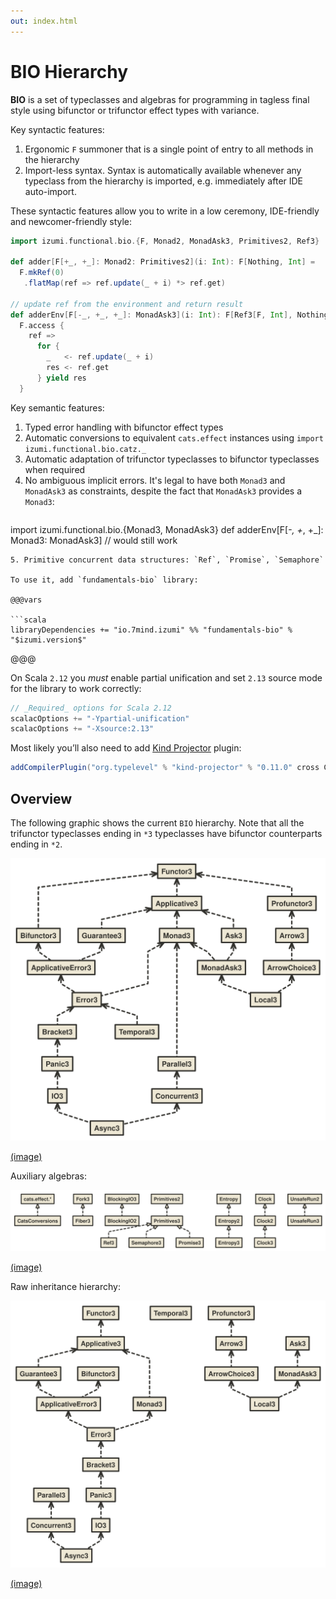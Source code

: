 ```yaml
---
out: index.html
---
```


BIO Hierarchy
=============

**BIO** is a set of typeclasses and algebras for programming in tagless final style using bifunctor or trifunctor effect types with variance.

Key syntactic features:

1. Ergonomic `F` summoner that is a single point of entry to all methods in the hierarchy
2. Import-less syntax. Syntax is automatically available whenever any typeclass from the hierarchy is imported, e.g. immediately after IDE auto-import.

These syntactic features allow you to write in a low ceremony, IDE-friendly and newcomer-friendly style:

```scala mdoc:to-string
import izumi.functional.bio.{F, Monad2, MonadAsk3, Primitives2, Ref3}

def adder[F[+_, +_]: Monad2: Primitives2](i: Int): F[Nothing, Int] =
  F.mkRef(0)
   .flatMap(ref => ref.update(_ + i) *> ref.get)

// update ref from the environment and return result
def adderEnv[F[-_, +_, +_]: MonadAsk3](i: Int): F[Ref3[F, Int], Nothing, Int] =
  F.access {
    ref => 
      for {
        _   <- ref.update(_ + i)
        res <- ref.get
      } yield res
  }
```

Key semantic features:

1. Typed error handling with bifunctor effect types
2. Automatic conversions to equivalent `cats.effect` instances using `import izumi.functional.bio.catz._`
3. Automatic adaptation of trifunctor typeclasses to bifunctor typeclasses when required
4. No ambiguous implicit errors. It's legal to have both `Monad3` and `MonadAsk3` as constraints,
   despite the fact that `MonadAsk3` provides a `Monad3`:
   ```scala
import izumi.functional.bio.{Monad3, MonadAsk3}
   def adderEnv[F[-_, +_, +_]: Monad3: MonadAsk3] // would still work
   ```
5. Primitive concurrent data structures: `Ref`, `Promise`, `Semaphore`

To use it, add `fundamentals-bio` library:

@@@vars

```scala
libraryDependencies += "io.7mind.izumi" %% "fundamentals-bio" % "$izumi.version$"
```

@@@


On Scala `2.12` you _must_ enable partial unification and set `2.13` source mode for the library to work correctly:

```scala
// _Required_ options for Scala 2.12
scalacOptions += "-Ypartial-unification"
scalacOptions += "-Xsource:2.13"
```

Most likely you’ll also need to add [Kind Projector](https://github.com/typelevel/kind-projector) plugin:

```scala
addCompilerPlugin("org.typelevel" % "kind-projector" % "0.11.0" cross CrossVersion.full)
```


Overview
--------

The following graphic shows the current `BIO` hierarchy. Note that all the trifunctor typeclasses ending in `*3` typeclasses have bifunctor counterparts ending in `*2`.

![BIO-relationship-hierarchy](media/bio-relationship-hierarchy.svg)

[(image)](media/bio-relationship-hierarchy.svg)

Auxiliary algebras:

![algebras](media/algebras.svg)

[(image)](media/algebras.svg)

Raw inheritance hierarchy:

![BIO-inheritance-hierarchy](media/bio-hierarchy.svg)

[(image)](media/bio-hierarchy.svg)
